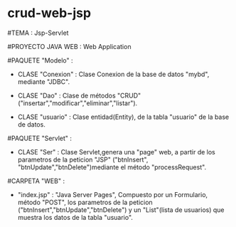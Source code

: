 # crud-web-jsp

#TEMA :   Jsp-Servlet

#PROYECTO JAVA WEB :   Web Application

#PAQUETE "Modelo" : 
    
   - CLASE "Conexion" :  Clase Conexion de la base de datos "mybd", mediante "JDBC".
    
   - CLASE "Dao" :  Clase de métodos "CRUD" ("insertar","modificar","eliminar","listar").
    
   - CLASE "usuario" :  Clase entidad(Entity), de la tabla "usuario" de la base de datos.

#PAQUETE "Servlet" :
    
   - CLASE "Ser" :  Clase Servlet,genera una "page" web, a partir de los parametros de la peticion "JSP" 
         ("btnInsert", "btnUpdate","btnDelete")mediante el método "processRequest". 
    
#CARPETA "WEB" : 

  - "index.jsp" :  "Java Server Pages", Compuesto por un Formulario, método "POST", 
        los parametros de la peticion ("btnInsert","btnUpdate","btnDelete") 
        y un "List"(lista de usuarios) que muestra los datos de la tabla "usuario".
    
    
